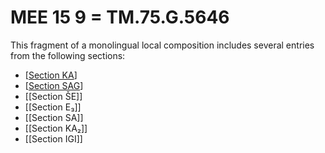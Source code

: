 # MEE 15 9 = TM.75.G.5646

This fragment of a monolingual local composition includes several entries from the following sections:
* [[Section KA]]
* [[Section SAG]]
* [[Section ŠE]]
* [[Section E₃]]
* [[Section SA]]
* [[Section KA₂]]
* [[Section IGI]]


[//begin]: # "Autogenerated link references for markdown compatibility"
[Section KA]: <Section KA> "KA"
[Section SAG]: <Section SAG> "Section SAG"
[//end]: # "Autogenerated link references"